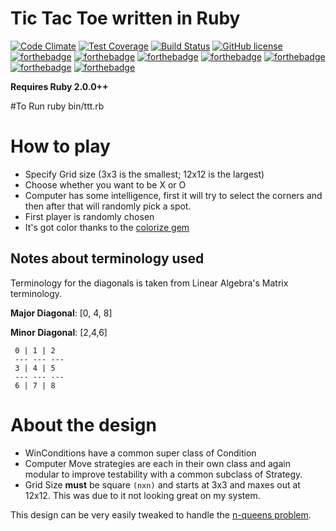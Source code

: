# Tic Tac Toe written in Ruby
[![Code Climate](https://codeclimate.com/github/robbyoconnor/tictactoe/badges/gpa.svg)](https://codeclimate.com/github/robbyoconnor/tictactoe)
[![Test Coverage](https://codeclimate.com/github/robbyoconnor/tictactoe/badges/coverage.svg)](https://codeclimate.com/github/robbyoconnor/tictactoe/coverage)
[![Build Status](https://travis-ci.org/robbyoconnor/tictactoe.svg?branch=master)](https://travis-ci.org/robbyoconnor/tictactoe)
[![GitHub license](https://img.shields.io/github/license/mashape/apistatus.svg)]()
[![forthebadge](http://forthebadge.com/images/badges/built-with-ruby.svg)](http://forthebadge.com)
[![forthebadge](http://forthebadge.com/images/badges/uses-git.svg)](http://forthebadge.com)
[![forthebadge](http://forthebadge.com/images/badges/built-with-love.svg)](http://forthebadge.com)
[![forthebadge](http://forthebadge.com/images/badges/no-ragrets.svg)](http://forthebadge.com)
[![forthebadge](http://forthebadge.com/images/badges/uses-badges.svg)](http://forthebadge.com)
[![forthebadge](http://forthebadge.com/images/badges/fuck-it-ship-it.svg)](http://forthebadge.com)
[![forthebadge](http://forthebadge.com/images/badges/compatibility-emacs.svg)](http://forthebadge.com)


**Requires Ruby 2.0.0++**

#To Run
ruby bin/ttt.rb

# How to play
- Specify Grid size (3x3 is the smallest; 12x12 is the largest)
- Choose whether you want to be X or O
- Computer has some intelligence, first it will try to select the corners and then after that will randomly pick a spot.
- First player is randomly chosen
- It's got color thanks to the [colorize gem](https://rubygems.org/gems/colorize)

## Notes about terminology used
Terminology for the diagonals is taken from Linear Algebra's Matrix terminology.

**Major Diagonal**: [0, 4, 8]

**Minor Diagonal**:  [2,4,6]

     0 | 1 | 2
     --- --- ---
     3 | 4 | 5
     --- --- ---
     6 | 7 | 8

# About the design 

- WinConditions have a common super class of Condition
- Computer Move strategies are each in their own class and again modular to improve testability with a common subclass of Strategy.
- Grid Size **must** be square ```(nxn)``` and starts at 3x3 and maxes out at 12x12. This was due to it not looking great on my system. 
 
 
This design can be  very easily tweaked to handle the [n-queens problem](http://en.wikipedia.org/wiki/Eight_queens_puzzle).
  

